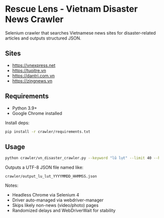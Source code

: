 # Rescue Lens - Vietnam Disaster News Crawler

Selenium crawler that searches Vietnamese news sites for disaster-related articles and outputs structured JSON.

## Sites
- https://vnexpress.net
- https://tuoitre.vn
- https://dantri.com.vn
- https://zingnews.vn

## Requirements
- Python 3.9+
- Google Chrome installed

Install deps:
```bash
pip install -r crawler/requirements.txt
```

## Usage
```bash
python crawler/vn_disaster_crawler.py --keyword "lũ lụt" --limit 40 --headless
```

Outputs a UTF-8 JSON file named like:
```
crawler/output_lu_lut_YYYYMMDD_HHMMSS.json
```

Notes:
- Headless Chrome via Selenium 4
- Driver auto-managed via webdriver-manager
- Skips likely non-news (video/photo) pages
- Randomized delays and WebDriverWait for stability
